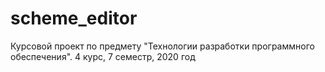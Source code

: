 # scheme_editor
Курсовой проект по предмету "Технологии разработки программного обеспечения". 4 курс, 7 семестр, 2020 год
